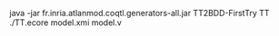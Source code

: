 java -jar fr.inria.atlanmod.coqtl.generators-all.jar TT2BDD-FirstTry TT ./TT.ecore model.xmi model.v